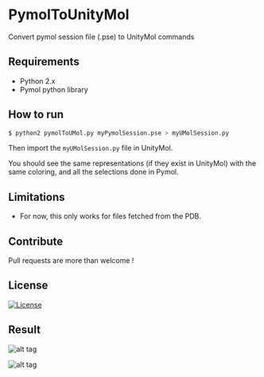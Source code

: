 # PymolToUnityMol

Convert pymol session file (.pse) to UnityMol commands

## Requirements

- Python 2.x
- Pymol python library

## How to run

```bash
$ python2 pymolToUMol.py myPymolSession.pse > myUMolSession.py
```

Then import the ```myUMolSession.py``` file in UnityMol.

You should see the same representations (if they exist in UnityMol) with the same coloring, and all the selections done in Pymol.

## Limitations

- For now, this only works for files fetched from the PDB.

## Contribute

Pull requests are more than welcome !

## License

[![License](https://img.shields.io/badge/License-Apache%202.0-blue.svg)](https://opensource.org/licenses/Apache-2.0)


## Result

![alt tag](https://i.imgur.com/PEpEei2.png)

![alt tag](https://i.imgur.com/0yT44yu.png)
